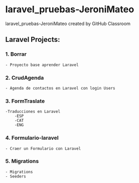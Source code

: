 # laravel_pruebas-JeroniMateo
laravel_pruebas-JeroniMateo created by GitHub Classroom

## Laravel Projects:

### 1. Borrar
    - Proyecto base aprender Laravel
### 2. CrudAgenda
    - Agenda de contactos en Laravel con login Users
### 3. FormTraslate
    -Traducciones en Laravel
        -ESP
        -CAT
        -ENG
### 4. Formulario-laravel
    - Craer un Formulario con Laravel
### 5. Migrations
    - Migrations
    - Seeders